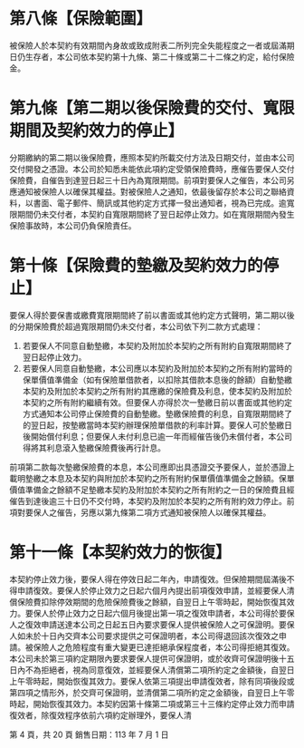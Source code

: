 # 第八條【保險範圍】

被保險人於本契約有效期間內身故或致成附表二所列完全失能程度之一者或屆滿期日仍生存者，本公司依本契約第十九條、第二十條或第二十二條之約定，給付保險金。

# 第九條【第二期以後保險費的交付、寬限期間及契約效力的停止】

分期繳納的第二期以後保險費，應照本契約所載交付方法及日期交付，並由本公司交付開發之憑證。本公司於知悉未能依此項約定受領保險費時，應催告要保人交付保險費，自催告到達翌日起三十日內為寬限期間。前項對要保人之催告，本公司另應通知被保險人以確保其權益。對被保險人之通知，依最後留存於本公司之聯絡資料，以書面、電子郵件、簡訊或其他約定方式擇一發出通知者，視為已完成。逾寬限期間仍未交付者，本契約自寬限期間終了翌日起停止效力。如在寬限期間內發生保險事故時，本公司仍負保險責任。

# 第十條【保險費的墊繳及契約效力的停止】

要保人得於要保書或繳費寬限期間終了前以書面或其他約定方式聲明，第二期以後的分期保險費於超過寬限期間仍未交付者，本公司依下列二款方式處理：

1. 若要保人不同意自動墊繳，本契約及附加於本契約之所有附約自寬限期間終了翌日起停止效力。
2. 若要保人同意自動墊繳，本公司應以本契約及附加於本契約之所有附約當時的保單價值準備金（如有保險單借款者，以扣除其借款本息後的餘額）自動墊繳本契約及附加於本契約之所有附約其應繳的保險費及利息，使本契約及附加於本契約之所有附約繼續有效。但要保人亦得於次一墊繳日前以書面或其他約定方式通知本公司停止保險費的自動墊繳。墊繳保險費的利息，自寬限期間終了的翌日起，按墊繳當時本契約辦理保險單借款的利率計算。要保人可於墊繳日後開始償付利息；但要保人未付利息已逾一年而經催告後仍未償付者，本公司得將其利息滾入墊繳保險費後再行計息。

前項第二款每次墊繳保險費的本息，本公司應即出具憑證交予要保人，並於憑證上載明墊繳之本息及本契約與附加於本契約之所有附約保單價值準備金之餘額。保單價值準備金之餘額不足墊繳本契約及附加於本契約之所有附約之一日的保險費且經催告到達後逾三十日仍不交付時，本契約及附加於本契約之所有附約效力停止。前項對要保人之催告，另應以第九條第二項方式通知被保險人以確保其權益。

# 第十一條【本契約效力的恢復】

本契約停止效力後，要保人得在停效日起二年內，申請復效。但保險期間屆滿後不得申請復效。要保人於停止效力之日起六個月內提出前項復效申請，並經要保人清償保險費扣除停效期間的危險保險費後之餘額，自翌日上午零時起，開始恢復其效力。要保人於停止效力之日起六個月後提出第一項之復效申請者，本公司得於要保人之復效申請送達本公司之日起五日內要求要保人提供被保險人之可保證明。要保人如未於十日內交齊本公司要求提供之可保證明者，本公司得退回該次復效之申請。被保險人之危險程度有重大變更已達拒絕承保程度者，本公司得拒絕其復效。本公司未於第三項約定期限內要求要保人提供可保證明，或於收齊可保證明後十五日內不為拒絕者，視為同意復效，並經要保人清償第二項所約定之金額後，自翌日上午零時起，開始恢復其效力。要保人依第三項提出申請復效者，除有同項後段或第四項之情形外，於交齊可保證明，並清償第二項所約定之金額後，自翌日上午零時起，開始恢復其效力。本契約因第十條第二項或第三十三條約定停止效力而申請復效者，除復效程序依前六項約定辦理外，要保人清

第 4 頁，共 20 頁 銷售日期：113 年 7 月 1 日